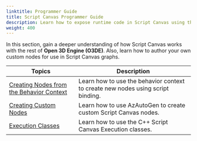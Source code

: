 ```yaml
---
linktitle: Programmer Guide
title: Script Canvas Programmer Guide
description: Learn how to expose runtime code in Script Canvas using the behavior context, and how to create custom nodes.
weight: 400
---
```


In this section, gain a deeper understanding of how Script Canvas works with the rest of **Open 3D Engine (O3DE)**. Also, learn how to author your own custom nodes for use in Script Canvas graphs.


| Topics | Description |
| --- | --- |
| [Creating Nodes from the Behavior Context](behavior-context) | Learn how to use the behavior context to create new nodes using script binding. |
| [Creating Custom Nodes](custom-nodes/) | Learn how to use AzAutoGen to create custom Script Canvas nodes. |
| [Execution Classes](execution) | Learn how to use the C++ Script Canvas Execution classes. |

